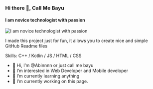 ### Hi there 👋, Call Me Bayu
#### I am novice technologist with passion
![I am novice technologist with passion](https://raw.githubusercontent.com/prafful98/prafful98/master/banner.png)

I made this project just for fun, it allows you to create nice and simple GitHub Readme files

Skills: C++ / Kotlin / JS / HTML / CSS


- 👋 Hi, I’m @Abinnnn or just call me bayu
- 👀 I’m interested in Web Developer and Mobile developer
- 🌱 I’m currently learning anything
- 🔭 I’m currently working on this page. 
